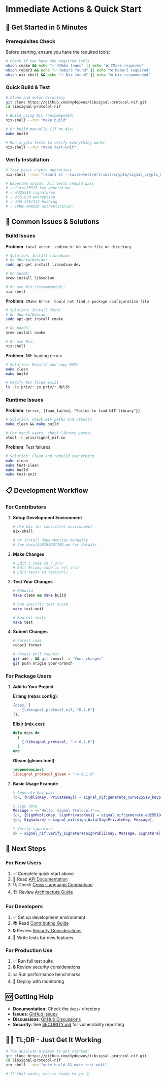 # Immediate Actions & Quick Start

## 🚀 Get Started in 5 Minutes

### Prerequisites Check

Before starting, ensure you have the required tools:

```bash
# Check if you have the required tools
which cmake && echo "✅ CMake found" || echo "❌ CMake required"
which rebar3 && echo "✅ Rebar3 found" || echo "❌ Rebar3 required"
which nix-shell && echo "✅ Nix found" || echo "❌ Nix recommended"
```

### Quick Build & Test

```bash
# Clone and enter directory
git clone https://github.com/Hydepwns/libsignal-protocol-nif.git
cd libsignal-protocol-nif

# Build using Nix (recommended)
nix-shell --run "make build"

# Or build manually (if no Nix)
make build

# Run crypto tests to verify everything works
nix-shell --run "make test-unit"
```

### Verify Installation

```bash
# Test basic crypto operations
nix-shell --run "rebar3 ct --suite=test/erl/unit/crypto/signal_crypto_SUITE.erl"

# Expected output: All tests should pass
# ✅ Curve25519 key generation
# ✅ Ed25519 signatures
# ✅ AES-GCM encryption
# ✅ SHA-256/512 hashing
# ✅ HMAC-SHA256 authentication
```

## 🔧 Common Issues & Solutions

### Build Issues

**Problem**: `fatal error: sodium.h: No such file or directory`

```bash
# Solution: Install libsodium
# On Ubuntu/Debian:
sudo apt-get install libsodium-dev

# On macOS:
brew install libsodium

# Or use Nix (recommended):
nix-shell
```

**Problem**: `CMake Error: Could not find a package configuration file`

```bash
# Solution: Install CMake
# On Ubuntu/Debian:
sudo apt-get install cmake

# On macOS:
brew install cmake

# Or use Nix:
nix-shell
```

**Problem**: NIF loading errors

```bash
# Solution: Rebuild and copy NIFs
make clean
make build

# Verify NIF files exist
ls -la priv/*.so priv/*.dylib
```

### Runtime Issues

**Problem**: `{error, {load_failed, "Failed to load NIF library"}}`

```bash
# Solution: Check NIF paths and rebuild
make clean && make build

# For macOS users, check library paths:
otool -L priv/signal_nif.so
```

**Problem**: Test failures

```bash
# Solution: Clean and rebuild everything
make clean
make test-clean
make build
make test-unit
```

## 📋 Development Workflow

### For Contributors

1. **Setup Development Environment**

   ```bash
   # Use Nix for consistent environment
   nix-shell
   
   # Or install dependencies manually
   # See docs/CONTRIBUTING.md for details
   ```

2. **Make Changes**

   ```bash
   # Edit C code in c_src/
   # Edit Erlang code in erl_src/
   # Edit tests in test/erl/
   ```

3. **Test Your Changes**

   ```bash
   # Rebuild
   make clean && make build
   
   # Run specific test suite
   make test-unit
   
   # Run all tests
   make test
   ```

4. **Submit Changes**

   ```bash
   # Format code
   rebar3 format
   
   # Create pull request
   git add . && git commit -m "Your changes"
   git push origin your-branch
   ```

### For Package Users

1. **Add to Your Project**

   **Erlang (rebar.config)**:

   ```erlang
   {deps, [
       {libsignal_protocol_nif, "0.1.0"}
   ]}.
   ```

   **Elixir (mix.exs)**:

   ```elixir
   defp deps do
     [
       {:libsignal_protocol, "~> 0.1.0"}
     ]
   end
   ```

   **Gleam (gleam.toml)**:

   ```toml
   [dependencies]
   libsignal_protocol_gleam = "~> 0.1.0"
   ```

2. **Basic Usage Example**

   ```erlang
   % Generate key pair
   {ok, {PublicKey, PrivateKey}} = signal_nif:generate_curve25519_keypair(),
   
   % Sign data
   Message = <<"Hello, Signal Protocol!">>,
   {ok, {SignPublicKey, SignPrivateKey}} = signal_nif:generate_ed25519_keypair(),
   {ok, Signature} = signal_nif:sign_data(SignPrivateKey, Message),
   
   % Verify signature
   ok = signal_nif:verify_signature(SignPublicKey, Message, Signature).
   ```

## 🎯 Next Steps

### For New Users

1. ✅ Complete quick start above
2. 📖 Read [API Documentation](API.md)
3. 🔍 Check [Cross-Language Comparison](CROSS_LANGUAGE_COMPARISON.md)
4. 🏗️ Review [Architecture Guide](ARCHITECTURE.md)

### For Developers

1. ✅ Set up development environment
2. 📚 Read [Contributing Guide](../CONTRIBUTING.md)
3. 🔒 Review [Security Considerations](SECURITY.md)
4. 🧪 Write tests for new features

### For Production Use

1. ✅ Run full test suite
2. 🔒 Review security considerations
3. 📊 Run performance benchmarks
4. 🚀 Deploy with monitoring

## 🆘 Getting Help

- **Documentation**: Check the `docs/` directory
- **Issues**: [GitHub Issues](https://github.com/Hydepwns/libsignal-protocol-nif/issues)
- **Discussions**: [GitHub Discussions](https://github.com/Hydepwns/libsignal-protocol-nif/discussions)
- **Security**: See [SECURITY.md](SECURITY.md) for vulnerability reporting

## 🏃‍♂️ TL;DR - Just Get It Working

```bash
# The absolute minimum to get started:
git clone https://github.com/Hydepwns/libsignal-protocol-nif.git
cd libsignal-protocol-nif
nix-shell --run "make build && make test-unit"

# If that works, you're ready to go! 🎉
```
